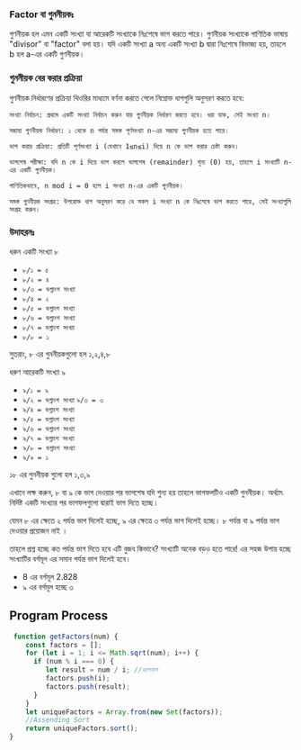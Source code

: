 ### Factor বা গুননীয়কঃ
গুণনীয়ক হল এমন একটি সংখ্যা যা আরেকটি সংখ্যাকে নিঃশেষে ভাগ করতে পারে। গুণনীয়ক সংখ্যাকে গাণিতিক ভাষায় "divisor" বা "factor" বলা হয়। যদি একটি সংখ্যা a অন্য একটি সংখ্যা b দ্বারা নিঃশেষে বিভাজ্য হয়, তাহলে b হল a-এর একটি গুণনীয়ক।

### গুননীয়ক বের করার প্রক্রিয়া 
গুণনীয়ক নির্ধারণের প্রক্রিয়া থিওরির মাধ্যমে বর্ণনা করতে গেলে নিম্নোক্ত ধাপগুলি অনুসরণ করতে হবে:

    সংখ্যা নির্বাচন: প্রথমে একটি সংখ্যা নির্বাচন করুন যার গুণনীয়ক নির্ধারণ করতে হবে। ধরা যাক, সেই সংখ্যা n।

    সম্ভাব্য গুণনীয়ক নির্ধারণ: ১ থেকে n পর্যন্ত সমস্ত পূর্ণসংখ্যা n-এর সম্ভাব্য গুণনীয়ক হতে পারে।

    ভাগ করার প্রক্রিয়া: প্রতিটি পূর্ণসংখ্যা i (যেখানে 1≤n≤i) দিয়ে n কে ভাগ করার চেষ্টা করুন।

    ভাগশেষ পরীক্ষা: যদি n কে i দিয়ে ভাগ করলে ভাগশেষ (remainder) শূন্য (0) হয়, তাহলে i সংখ্যাটি n-এর একটি গুণনীয়ক।

    গাণিতিকভাবে, n mod i = 0 হলে i সংখ্যা n-এর একটি গুণনীয়ক।

    সমস্ত গুণনীয়ক সংগ্রহ: উপরোক্ত ধাপ অনুসরণ করে যে সকল i সংখ্যা n কে নিঃশেষে ভাগ করতে পারে, সেই সংখ্যাগুলি সংগ্রহ করুন।

### উদাহরনঃ 
ধরুন একটি সংখ্যা ৮ 
- `৮/১ = ৫`
- `৮/২ = ৪`
- `৮/৩ = ভগ্নাংশ সংখ্যা` 
- `৮/৪ = ২`
- `৮/৫ = ভগ্নাংশ সংখ্যা`
- `৮/৬ = ভগ্নাংশ সংখ্যা`
- `৮/৭ = ভগ্নাংশ সংখ্যা`
- `৮/৮ = ১`

সুতরাং, ৮ এর গুননীয়কগুলো হল ১,২,৪,৮

ধরুণ আরেকটি সংখ্যা ৯ 
- `৯/১ = ৯` 
- `৯/২ = ভগ্নাংশ সংখ্যা`
 `৯/৩ = ৩` 
- `৯/৪ = ভগ্নাংশ সংখ্যা` 
- `৯/৫ = ভগ্নাংশ সংখ্যা`
- `৯/৬ = ভগ্নাংশ সংখ্যা`
- `৯/৭ = ভগ্নাংশ সংখ্যা`
- `৯/৮ = ভগ্নাংশ সংখ্যা`
- `৯/৯ = ১`

১৮ এর গুননীয়ক গুলো হল ১,৩,৯

এখানে লক্ষ করুন, ৮ বা ৯ কে ভাগ দেওয়ার পর ভাগশেষ যদি শুন্য হয় তাহলে ভাগফলটিও একটি গুননীয়ক।
অর্থ্যাৎ নির্দিষ্ট একটি সংখ্যার পর ভাগফলগুলো দ্বারাই ভাগ দিতে হচ্ছে। 

যেমন ৮ এর ক্ষেতে ২ পর্যন্ত ভাগ দিলেই হচ্ছে,
৯ এর ক্ষেত্রে ৩ পর্যন্ত ভাগ দিলেই হচ্ছে। ৮ পর্যন্ত বা ৯ পর্যন্ত ভাগ দেওয়ার প্রয়োজন নাই । 

তাহলে প্রশ্ন হচ্ছে কত পর্যন্ত ভাগ দিতে হবে এটি বুজব কিভাবে? সংখ্যাটি অনেক বড়ও হতে পারে! 
এর সহজ উপায় হচ্ছে সংখ্যাটির বর্গমূল এর সমান পর্যন্ত ভাগ দিলেই হবে।

- 8 এর বর্গমূল 2.828 
- ৯ এর বর্গমূল হচ্ছে ৩ 

## Program Process 
```js 
 function getFactors(num) {
    const factors = [];
    for (let i = 1; i <= Math.sqrt(num); i++) {
      if (num % i === 0) {
         let result = num / i; //ভাগফল 
         factors.push(i); 
         factors.push(result); 
      }
    }
    let uniqueFactors = Array.from(new Set(factors));
    //Assending Sort 
    return uniqueFactors.sort();
}
```
